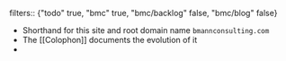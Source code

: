 filters:: {"todo" true, "bmc" true, "bmc/backlog" false, "bmc/blog" false}

- Shorthand for this site and root domain name `bmannconsulting.com`
- The [[Colophon]] documents the evolution of it
-
